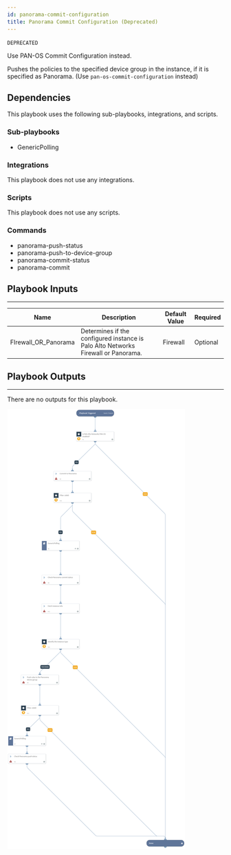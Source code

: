 ```yaml
---
id: panorama-commit-configuration
title: Panorama Commit Configuration (Deprecated)
---
```


`DEPRECATED`  

Use PAN-OS Commit Configuration instead.

Pushes the policies to the specified device group in the instance, if it is specified as Panorama. (Use `pan-os-commit-configuration` instead)

## Dependencies
This playbook uses the following sub-playbooks, integrations, and scripts.

### Sub-playbooks
* GenericPolling

### Integrations
This playbook does not use any integrations.

### Scripts
This playbook does not use any scripts.

### Commands
* panorama-push-status
* panorama-push-to-device-group
* panorama-commit-status
* panorama-commit

## Playbook Inputs
---

| **Name** | **Description** | **Default Value** | **Required** |
| --- | --- | --- | --- | 
| FIrewall_OR_Panorama | Determines if the configured instance is Palo Alto Networks Firewall or Panorama. | Firewall | Optional |

## Playbook Outputs
---
There are no outputs for this playbook.

![PanoramaCommitConfiguration](https://github.com/ElazarK/content-docs/blob/master/images/playbooks/PAN-OS_Commit_Configuration.png)
